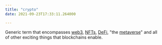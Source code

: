 ```yaml
---
title: "crypto"
date: 2021-09-23T17:33:11.264000

---
```


Generic term that encompasses <span class="roam-page">[web3](https://github.com/mattaverse/ivy-write-garden-ARCHIVE/web3)</span>, <span class="roam-page">[NFTs](https://github.com/mattaverse/ivy-write-garden-ARCHIVE/nfts)</span>, <span class="roam-page">[DeFi](https://github.com/mattaverse/ivy-write-garden-ARCHIVE/defi)</span>, "the <span class="roam-page">[metaverse](https://github.com/mattaverse/ivy-write-garden-ARCHIVE/metaverse)</span>" and all of other exciting things that blockchains enable.

